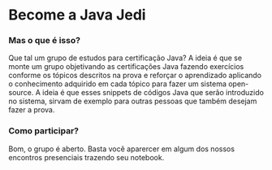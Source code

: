# Become a Java Jedi

### Mas o que é isso?
Que tal um grupo de estudos para certificação Java? 
A ideia é que se monte um grupo objetivando as certificações Java fazendo exercícios conforme os tópicos descritos na prova e reforçar o aprendizado aplicando o conhecimento adquirido em cada tópico para fazer um sistema open-source. A ideia é que esses snippets de códigos Java que serão introduzido no sistema, sirvam de exemplo para outras pessoas que também desejam fazer a prova.

### Como participar?

Bom, o grupo é aberto. Basta você aparercer em algum dos nossos encontros presenciais trazendo seu notebook.


